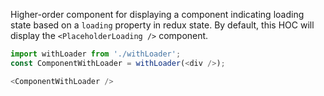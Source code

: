 Higher-order component for displaying a component indicating loading state based on a `loading` property in redux state. By default, this HOC will display the `<PlaceholderLoading />` component.

```js
import withLoader from './withLoader';
const ComponentWithLoader = withLoader(<div />);

<ComponentWithLoader />
```